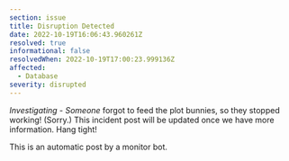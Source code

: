 ```yaml
---
section: issue
title: Disruption Detected
date: 2022-10-19T16:06:43.960261Z
resolved: true
informational: false
resolvedWhen: 2022-10-19T17:00:23.999136Z
affected:
  - Database
severity: disrupted
---
```

*Investigating* - _Someone_ forgot to feed the plot bunnies, so they stopped working! (Sorry.) This incident post will be updated once we have more information. Hang tight!

This is an automatic post by a monitor bot.
        